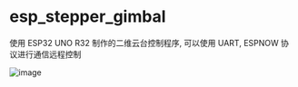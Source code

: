 # esp_stepper_gimbal

使用 ESP32 UNO R32 制作的二维云台控制程序, 可以使用 UART, ESPNOW 协议进行通信远程控制

![image](https://github.com/user-attachments/assets/9ec7ca50-6c01-434e-b53c-25e161e149a7)
